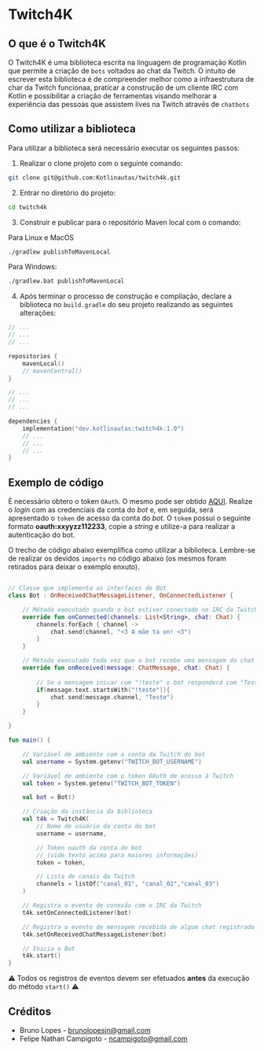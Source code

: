 # Twitch4K

## O que é o Twitch4K
O Twitch4K é uma biblioteca escrita na linguagem de programação Kotlin que permite a criação de `bots` voltados ao chat da Twitch. O intuito de escrever esta biblioteca é de compreender melhor como a infraestrutura de char da Twitch funcionaa, praticar a construção de um cliente IRC com Kotlin e possibilitar a criação de ferramentas visando melhorar a experiência das pessoas que assistem lives na Twitch através de `chatbots`

## Como utilizar a biblioteca
Para utilizar a biblioteca será necessário executar os seguintes passos:

1. Realizar o clone projeto com o seguinte comando:
```bash
git clone git@github.com:Kotlinautas/twitch4k.git
```
2. Entrar no diretório do projeto:
```bash
cd twitch4k
```
3. Construir e publicar para o repositório Maven local com o comando:

Para Linux e MacOS
```bash
./gradlew publishToMavenLocal
```

Para Windows:
```bash
./gradlew.bat publishToMavenLocal
```
4. Após terminar o processo de construção e compilação, declare a biblioteca no `build.gradle` do seu projeto realizando as seguintes alterações:
```kotlin
// ...
// ...
// ...

repositories {
    mavenLocal()
    // mavenCentral()
}

// ...
// ...
// ...

dependencies {
    implementation("dev.kotlinautas:twitch4k:1.0")
    // ...
    // ...
    // ...
}
```

## Exemplo de código

É necessário obtero o token `OAuth`. O mesmo pode ser obtido [AQUI](https://twitchapps.com/tmi/). Realize o _login_ com as credenciais da conta do _bot_ e, em seguida, será apresentado o `token` de acesso da conta do _bot_. O `tokem` possui o seguinte formato **oauth:xxyyzz112233**, copie a _string_ e utilize-a para realizar a autenticação do bot.

O trecho de código abaixo exemplifica como utilizar a biblioteca. Lembre-se de realizar os devidos `imports` no código abaixo (os mesmos foram retirados para deixar o exemplo enxuto).

```kotlin

// Classe que implementa as interfaces do Bot
class Bot : OnReceivedChatMessageListener, OnConnectedListener {

    // Método executado quando o bot estiver conectado no IRC da Twitch
    override fun onConnected(channels: List<String>, chat: Chat) {
        channels.forEach { channel ->
            chat.send(channel, "<3 A mãe ta on! <3")
        }
    }

    // Método executado toda vez que o bot recebe uma mensagem do chat dos canais registrados
    override fun onReceived(message: ChatMessage, chat: Chat) {
        
        // Se a mensagem inicar com "!teste" o bot responderá com "Teste"
        if(message.text.startsWith("!teste")){
            chat.send(message.channel, "Teste")
        }
    }

}

fun main() {

    // Variável de ambiente com a conta da Twitch do bot
    val username = System.getenv("TWITCH_BOT_USERNAME")

    // Variável de ambiente com o token OAuth de acesso à Twitch
    val token = System.getenv("TWITCH_BOT_TOKEN")

    val bot = Bot()

    // Criação da instância da biblioteca 
    val t4k = Twitch4K(
        // Nome de usuário da conta do bot
        username = username,

        // Token oauth da conta do bot
        // (vide texto acima para maiores informações)
        token = token,

        // Lista de canais da Twitch
        channels = listOf("canal_01", "canal_02","canal_03")
    )

    // Registra o evento de conexão com o IRC da Twitch
    t4k.setOnConnectedListener(bot)

    // Registra o evento de mensagem recebida de algum chat registrado
    t4k.setOnReceivedChatMessageListener(bot)

    // Inicia o Bot
    t4k.start()
}
```
:warning: Todos os registros de eventos devem ser efetuados **antes** da execução do método `start()` :warning:


## Créditos
- Bruno Lopes - brunolopesjn@gmail.com
- Felipe Nathan Campigoto - ncampigoto@gmail.com